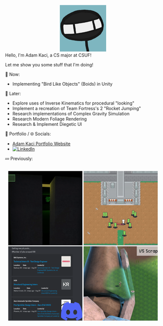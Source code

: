 <div align="center">
<img src="Images/Stickguy.png" width="150">
</div>
Hello, I'm Adam Kaci, a CS major at CSUF!

Let me show you some stuff that I'm doing!

:speech_balloon: Now:
- Implementing "Bird Like Objects" (Boids) in Unity

:thought_balloon: Later:
- Explore uses of Inverse Kinematics for procedural "looking"
- Implement a recreation of Team Fortress's 2 "Rocket Jumping"
- Research implementations of Complex Gravity Simulation
- Research Modern Foliage Rendering
- Research & Implement Diegetic UI

📝 Portfolio / 🌐 Socials:
- <a href = "https://adamkaciportfolio.myportfolio.com/work"> Adam Kaci Portfolio Website</a> </br>
- [![LinkedIn](https://img.shields.io/badge/-LinkedIn-0077B5?style=flat&logo=linkedin&logoColor=white)](https://www.linkedin.com/in/adam-kaci-70694a24b/) </br>

:zzz: Previously:

</br>

<div align="center">
  <a href="https://stickguy101.itch.io/disquietude"><img src="Images/Disquietude.gif" width="240"></a>
  <a href="https://github.com/Adam101k/2-The-Vault"><img src="Images/ToTheVault.gif" width="240"></a> </br>
  <a href="https://github.com/Adam101k/Internship-Discord-Bot"><img src="Images/DiscordBot.png" width="240"></a>
  <a href="https://github.com/Adam101k/Unity-Shipment"><img src="Images/Shipment.png" width="240"></a></br>
</br>
</div>
